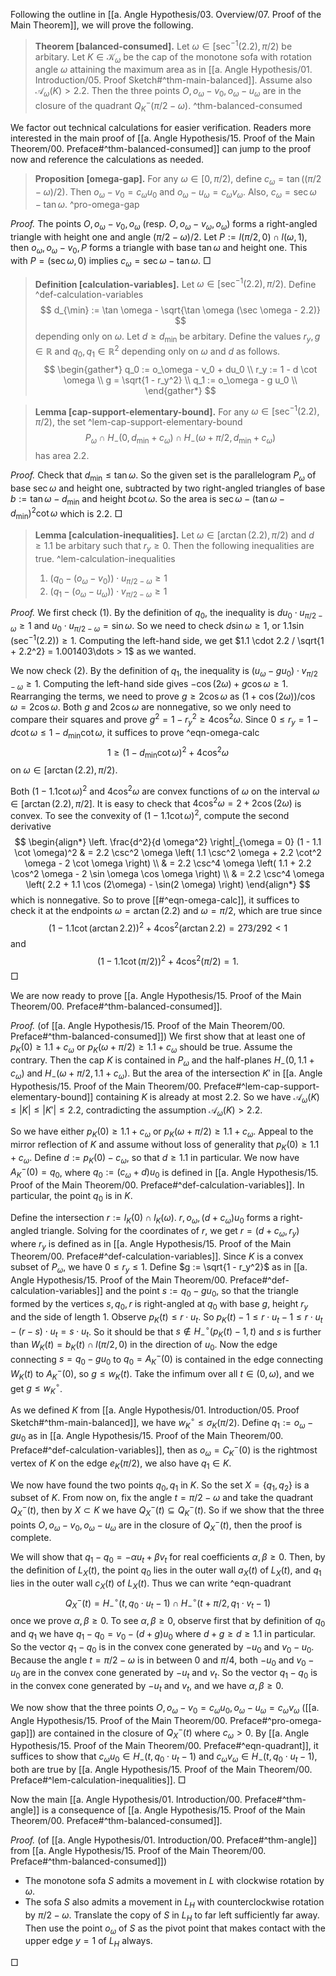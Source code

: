 Following the outline in [[a. Angle Hypothesis/03. Overview/07. Proof of the Main Theorem]], we will prove the following.

> __Theorem [balanced-consumed].__ Let $\omega \in [\sec^{-1}(2.2), \pi/2)$ be arbitary. Let $K \in \mathcal{K}_\omega$ be the cap of the monotone sofa with rotation angle $\omega$ attaining the maximum area as in [[a. Angle Hypothesis/01. Introduction/05. Proof Sketch#^thm-main-balanced]]. Assume also $\mathcal{A}_\omega(K) > 2.2$. Then the three points $O, o_\omega - v_0, o_\omega - u_\omega$ are in the closure of the quadrant $Q_K^-(\pi/2 - \omega)$. ^thm-balanced-consumed

We factor out technical calculations for easier verification. Readers more interested in the main proof of [[a. Angle Hypothesis/15. Proof of the Main Theorem/00. Preface#^thm-balanced-consumed]] can jump to the proof now and reference the calculations as needed.

> __Proposition [omega-gap].__ For any $\omega \in [0, \pi/2)$, define $c_\omega = \tan((\pi/2 - \omega) / 2)$. Then $o_\omega - v_0 = c_\omega u_0$ and $o_\omega - u_\omega = c_\omega v_\omega$. Also, $c_\omega = \sec \omega - \tan \omega$. ^pro-omega-gap

_Proof._ The points $O, o_\omega - v_0, o_\omega$ (resp. $O, o_\omega - v_\omega, o_\omega$) forms a right-angled triangle with height one and angle $(\pi/2 - \omega) / 2$. Let $P := l(\pi/2, 0) \cap l(\omega, 1)$, then $o_\omega, o_\omega - v_0, P$ forms a triangle with base $\tan \omega$ and height one. This with $P = (\sec \omega, 0)$ implies $c_\omega = \sec \omega - \tan \omega$. □

> __Definition [calculation-variables].__ Let $\omega \in [\sec^{-1}(2.2), \pi/2)$. Define ^def-calculation-variables
$$
d_{\min} := \tan \omega - \sqrt{\tan \omega (\sec \omega - 2.2)}
$$
> depending only on $\omega$. Let $d \geq d_{\min}$ be arbitary. Define the values $r_y, g \in \mathbb{R}$ and $q_0, q_1 \in \mathbb{R}^2$ depending only on $\omega$ and $d$ as follows. 
$$
\begin{gather*}
q_0 := o_\omega - v_0 + du_0 \\
r_y := 1 - d \cot \omega \\
g = \sqrt{1 - r_y^2} \\
q_1 := o_\omega - g u_0 \\
\end{gather*}
$$

> __Lemma [cap-support-elementary-bound].__ For any $\omega \in [\sec^{-1}(2.2), \pi/2)$, the set ^lem-cap-support-elementary-bound
$$
P_\omega \cap H_-(0, d_{\min} + c_\omega) \cap H_-(\omega + \pi/2, d_{\min} + c_\omega)
$$
> has area $2.2$.

_Proof._ Check that $d_{\min} \leq \tan \omega$. So the given set is the parallelogram $P_\omega$ of base $\sec \omega$ and height one, subtracted by two right-angled triangles of base $b := \tan \omega - d_{\min}$ and height $b \cot \omega$. So the area is $\sec \omega - (\tan \omega - d_{\min})^2 \cot \omega$ which is $2.2$. □

> __Lemma [calculation-inequalities].__ Let $\omega \in [\arctan(2.2), \pi/2)$ and $d \geq 1.1$ be arbitary such that $r_y \geq 0$. Then the following inequalities are true. ^lem-calculation-inequalities
>
> 1. $(q_0 - (o_\omega - v_0)) \cdot u_{\pi / 2 - \omega} \geq 1$
> 2.  $(q_1 - (o_\omega - u_\omega)) \cdot v_{\pi/2 - \omega} \geq 1$

_Proof._ We first check (1). By the definition of $q_0$, the inequality is $d u_0 \cdot u_{\pi/2-\omega} \geq 1$ and $u_0 \cdot u_{\pi/2 - \omega} = \sin \omega$. So we need to check $d \sin \omega \geq 1$, or $1.1 \sin(\sec^{-1}(2.2)) \geq 1$. Computing the left-hand side, we get $1.1 \cdot 2.2 / \sqrt{1 + 2.2^2} = 1.001403\dots > 1$ as we wanted.

We now check (2). By the definition of $q_1$, the inequality is $(u_\omega - g u_0) \cdot v_{\pi/2 - \omega} \geq 1$. Computing the left-hand side gives $- \cos(2\omega) + g \cos \omega \geq 1$. Rearranging the terms, we need to prove $g \geq 2 \cos \omega$ as $(1 + \cos(2\omega)) / \cos \omega = 2 \cos \omega$. Both $g$ and $2 \cos \omega$ are nonnegative, so we only need to compare their squares and prove $g^2 = 1 - r_y^2 \geq 4 \cos^2 \omega$. Since $0 \leq r_y = 1 - d \cot \omega \leq 1 - d_{\min} \cot \omega$, it suffices to prove ^eqn-omega-calc
$$
1 \geq (1 - d_{\min} \cot \omega)^2 + 4 \cos^2 \omega
$$
on $\omega \in [\arctan(2.2), \pi/2)$.

Both $(1 - 1.1 \cot \omega)^2$ and $4 \cos^2 \omega$ are convex functions of $\omega$ on the interval $\omega \in [\arctan(2.2), \pi/2]$. It is easy to check that $4 \cos^2 \omega = 2 + 2 \cos(2\omega)$ is convex. To see the convexity of $(1 - 1.1 \cot \omega)^2$, compute the second derivative
$$
\begin{align*}
\left. \frac{d^2}{d \omega^2} \right|_{\omega = 0} (1 - 1.1 \cot \omega)^2 & = 2.2 \csc^2 \omega  \left( 1.1 \csc^2 \omega  + 2.2 \cot^2 \omega  - 2 \cot  \omega  \right) \\
& = 2.2 \csc^4 \omega  \left( 1.1 + 2.2 \cos^2 \omega  - 2 \sin  \omega  \cos  \omega  \right) \\
& = 2.2 \csc^4 \omega \left( 2.2 + 1.1 \cos (2\omega) - \sin(2 \omega) \right)
\end{align*}
$$
which is nonnegative. So to prove [[#^eqn-omega-calc]], it suffices to check it at the endpoints $\omega = \arctan(2.2)$ and $\omega = \pi/2$, which are true since
$$
(1 - 1.1 \cot (\arctan 2.2))^2 + 4 \cos^2 (\arctan 2.2) = 273/292 < 1
$$
and
$$
(1 - 1.1 \cot (\pi/2))^2 + 4 \cos^2 (\pi/2) = 1.
$$
□

We are now ready to prove [[a. Angle Hypothesis/15. Proof of the Main Theorem/00. Preface#^thm-balanced-consumed]].

_Proof._ (of [[a. Angle Hypothesis/15. Proof of the Main Theorem/00. Preface#^thm-balanced-consumed]]) We first show that at least one of $p_K(0) \geq 1.1 + c_\omega$ or $p_K(\omega + \pi/2) \geq 1.1 + c_\omega$ should be true. Assume the contrary. Then the cap $K$ is contained in $P_\omega$ and the half-planes $H_-(0, 1.1 + c_\omega)$ and $H_-(\omega + \pi/2, 1.1 + c_\omega)$. But the area of the intersection $K'$ in [[a. Angle Hypothesis/15. Proof of the Main Theorem/00. Preface#^lem-cap-support-elementary-bound]] containing $K$ is already at most $2.2$. So we have $\mathcal{A}_\omega(K) \leq |K| \leq |K'| \leq 2.2$, contradicting the assumption $\mathcal{A}_\omega(K) > 2.2$.

So we have either $p_K(0) \geq 1.1 + c_\omega$ or $p_K(\omega + \pi/2) \geq 1.1 + c_\omega$. Appeal to the mirror reflection of $K$ and assume without loss of generality that $p_K(0) \geq 1.1 + c_\omega$. Define $d := p_K(0) - c_\omega$, so that $d \geq 1.1$ in particular. We now have $A_K^-(0) = q_0$, where $q_0 := (c_\omega + d) u_0$ is defined in [[a. Angle Hypothesis/15. Proof of the Main Theorem/00. Preface#^def-calculation-variables]]. In particular, the point $q_0$ is in $K$.

Define the intersection $r := l_K(0) \cap l_K(\omega)$. $r, o_\omega, (d + c_\omega) u_0$ forms a right-angled triangle. Solving for the coordinates of $r$, we get $r = (d + c_\omega, r_y)$ where $r_y$ is defined as in [[a. Angle Hypothesis/15. Proof of the Main Theorem/00. Preface#^def-calculation-variables]]. Since $K$ is a convex subset of $P_\omega$, we have $0 \leq r_y \leq 1$. Define $g := \sqrt{1 - r_y^2}$ as in [[a. Angle Hypothesis/15. Proof of the Main Theorem/00. Preface#^def-calculation-variables]] and the point $s := q_0 - g u_0$, so that the triangle formed by the vertices $s, q_0, r$ is right-angled at $q_0$ with base $g$, height $r_y$ and the side of length 1. Observe $p_K(t) \leq r \cdot u_t$. So $p_K(t) - 1 \leq r \cdot u_t - 1 \leq r \cdot u_t - (r - s) \cdot u_t = s \cdot u_t$. So it should be that $s \not\in H_-^{\circ}(p_K(t) - 1, t)$ and $s$ is further than $W_K(t) = b_K(t) \cap l(\pi/2, 0)$ in the direction of $u_0$. Now the edge connecting $s = q_0 - g u_0$ to $q_0 = A_K^-(0)$ is contained in the edge connecting $W_K(t)$ to $A_K^-(0)$, so $g \leq w_K(t)$. Take the infimum over all $t \in (0, \omega)$, and we get $g \leq w_K^{\circ}$.

As we defined $K$ from [[a. Angle Hypothesis/01. Introduction/05. Proof Sketch#^thm-main-balanced]], we have $w_K^{\circ} \leq \sigma_K(\pi/2)$. Define $q_1 := o_\omega - g u_0$ as in [[a. Angle Hypothesis/15. Proof of the Main Theorem/00. Preface#^def-calculation-variables]], then as $o_\omega = C_K^-(0)$ is the rightmost vertex of $K$ on the edge $e_K(\pi/2)$, we also have $q_1 \in K$.

We now have found the two points $q_0, q_1$ in $K$. So the set $X = \left\{ q_1, q_2 \right\}$ is a subset of $K$. From now on, fix the angle $t = \pi/2 - \omega$ and take the quadrant $Q_X^-(t)$, then by $X \subset K$ we have $Q_X^-(t) \subseteq Q_K^-(t)$. So if we show that the three points $O, o_\omega - v_0, o_\omega - u_\omega$ are in the closure of $Q_X^-(t)$, then the proof is complete.

We will show that $q_1 - q_0 = - \alpha u_t + \beta v_t$ for real coefficients $\alpha, \beta \geq 0$. Then, by the definition of $L_X(t)$, the point $q_0$ lies in the outer wall $a_X(t)$ of $L_X(t)$, and $q_1$ lies in the outer wall $c_X(t)$ of $L_X(t)$. Thus we can write ^eqn-quadrant
$$
Q_X^-(t) = H_-^{\circ}(t, q_0 \cdot u_t - 1) \cap H_-^{\circ}(t + \pi/2, q_1 \cdot v_t - 1)
$$
once we prove $\alpha, \beta \geq 0$. To see $\alpha, \beta \geq 0$, observe first that by definition of $q_0$ and $q_1$ we have $q_1 - q_0 = v_0 - (d + g) u_0$ where $d + g \geq d \geq 1.1$ in particular. So the vector $q_1 - q_0$ is in the convex cone generated by $-u_0$ and $v_0 - u_0$. Because the angle $t = \pi/2 - \omega$ is in between $0$ and $\pi/4$, both $-u_0$ and $v_0 - u_0$ are in the convex cone generated by $-u_t$ and $v_t$. So the vector $q_1 - q_0$ is in the convex cone generated by $-u_t$ and $v_t$, and we have $\alpha, \beta \geq 0$.

We now show that the three points $O, o_\omega - v_0 = c_\omega u_0, o_\omega - u_\omega = c_\omega v_\omega$ ([[a. Angle Hypothesis/15. Proof of the Main Theorem/00. Preface#^pro-omega-gap]]) are contained in the closure of $Q_X^-(t)$ where $c_\omega > 0$. By [[a. Angle Hypothesis/15. Proof of the Main Theorem/00. Preface#^eqn-quadrant]], it suffices to show that $c_\omega u_0 \in H_-(t, q_0 \cdot u_t - 1)$ and $c_\omega v_\omega \in H_-(t, q_0 \cdot u_t - 1)$, both are true by [[a. Angle Hypothesis/15. Proof of the Main Theorem/00. Preface#^lem-calculation-inequalities]]. □

Now the main [[a. Angle Hypothesis/01. Introduction/00. Preface#^thm-angle]] is a consequence of [[a. Angle Hypothesis/15. Proof of the Main Theorem/00. Preface#^thm-balanced-consumed]].

_Proof._ (of [[a. Angle Hypothesis/01. Introduction/00. Preface#^thm-angle]] from [[a. Angle Hypothesis/15. Proof of the Main Theorem/00. Preface#^thm-balanced-consumed]])

- The monotone sofa $S$ admits a movement in $L$ with clockwise rotation by $\omega$.
- The sofa $S$ also admits a movement in $L_H$ with counterclockwise rotation by $\pi/2 - \omega$. Translate the copy of $S$ in $L_H$ to far left sufficiently far away. Then use the point $o_\omega$ of $S$ as the pivot point that makes contact with the upper edge $y=1$ of $L_H$ always.

□